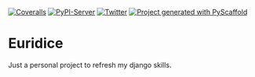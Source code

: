 
[![Coveralls](https://img.shields.io/coveralls/github/elcubonegro/Euridice/main.svg)](https://coveralls.io/r/elcubonegro/Euridice)
[![PyPI-Server](https://img.shields.io/pypi/v/Euridice.svg)](https://pypi.org/project/Euridice/)
[![Twitter](https://img.shields.io/twitter/url/http/shields.io.svg?style=social&label=Twitter)](https://twitter.com/Euridice)
[![Project generated with PyScaffold](https://img.shields.io/badge/-PyScaffold-005CA0?logo=pyscaffold)](https://pyscaffold.org/)

# Euridice

Just a personal project to refresh my django skills.
